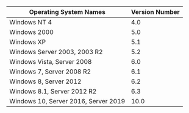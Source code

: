 |Operating System Names|Version Number|
|---|---|
|Windows NT 4|4.0|
|Windows 2000|5.0|
|Windows XP|5.1|
|Windows Server 2003, 2003 R2|5.2|
|Windows Vista, Server 2008|6.0|
|Windows 7, Server 2008 R2|6.1|
|Windows 8, Server 2012|6.2|
|Windows 8.1, Server 2012 R2|6.3|
|Windows 10, Server 2016, Server 2019|10.0|
